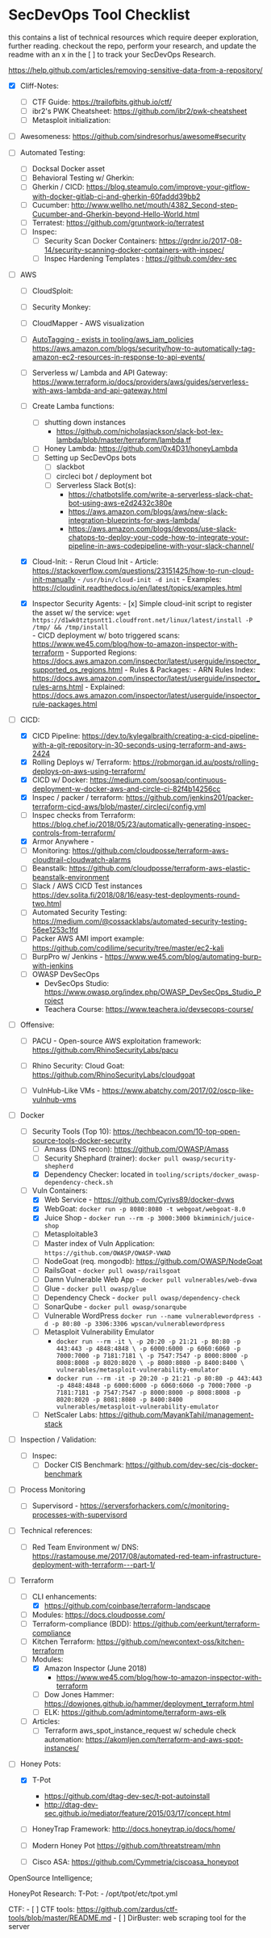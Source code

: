 # SecDevOps Tool Checklist

this contains a list of technical resources which require deeper exploration, 
further reading.  checkout the repo, perform your research, and update 
the readme with an x in the [ ] to track your SecDevOps Research.

https://help.github.com/articles/removing-sensitive-data-from-a-repository/

- [x] Cliff-Notes:
    - [ ] CTF Guide: https://trailofbits.github.io/ctf/
    - [ ] ibr2's PWK Cheatsheet: https://github.com/ibr2/pwk-cheatsheet
    - [ ] Metasploit initialization: 
        <!--todo: find reference articles & initialization of automation scripts for automated scanning -->
        
- [ ] Awesomeness: https://github.com/sindresorhus/awesome#security

- [ ] Automated Testing:
    - [ ] Docksal Docker asset
    - [ ] Behavioral Testing w/ Gherkin: 
    - [ ] Gherkin / CICD:  https://blog.steamulo.com/improve-your-gitflow-with-docker-gitlab-ci-and-gherkin-60faddd39bb2
    - [ ] Cucumber: http://www.wellho.net/mouth/4382_Second-step-Cucumber-and-Gherkin-beyond-Hello-World.html
    - [ ] Terratest: https://github.com/gruntwork-io/terratest
    - [ ] Inspec: 
        - [ ] Security Scan Docker Containers: https://grdnr.io/2017-08-14/security-scanning-docker-containers-with-inspec/
        - [ ] Inspec Hardening Templates : https://github.com/dev-sec

- [ ] AWS 
    - [ ] CloudSploit: 
    - [ ] Security Monkey:
    - [ ] CloudMapper - AWS visualization
    - [ ] [AutoTagging - exists in tooling/aws_iam_policies](./tooling/aws_iam_policies/AutoTag.template) 
        https://aws.amazon.com/blogs/security/how-to-automatically-tag-amazon-ec2-resources-in-response-to-api-events/
    - [ ] Serverless w/ Lambda and API Gateway: https://www.terraform.io/docs/providers/aws/guides/serverless-with-aws-lambda-and-api-gateway.html
    - [ ] Create Lamba functions:
        - [ ] shutting down instances
            - https://github.com/nicholasjackson/slack-bot-lex-lambda/blob/master/terraform/lambda.tf
        - [ ] Honey Lambda: https://github.com/0x4D31/honeyLambda   
        - [ ] Setting up SecDevOps bots 
            - [ ] slackbot 
            - [ ] circleci bot / deployment bot 
            - [ ] Serverless Slack Bot(s):
                - https://chatbotslife.com/write-a-serverless-slack-chat-bot-using-aws-e2d2432c380e
                - https://aws.amazon.com/blogs/aws/new-slack-integration-blueprints-for-aws-lambda/
                - https://aws.amazon.com/blogs/devops/use-slack-chatops-to-deploy-your-code-how-to-integrate-your-pipeline-in-aws-codepipeline-with-your-slack-channel/
     - [x] Cloud-Init:
            - Rerun Cloud Init 
                - Article: https://stackoverflow.com/questions/23151425/how-to-run-cloud-init-manually
                - `/usr/bin/cloud-init -d init`
            - Examples: https://cloudinit.readthedocs.io/en/latest/topics/examples.html
            
    - [x] Inspector Security Agents:
            - [x] Simple cloud-init script to register the asset w/ the service:
                `wget https://d1wk0tztpsntt1.cloudfront.net/linux/latest/install -P /tmp/ && /tmp/install`    
            - CICD deployment w/ boto triggered scans: https://www.we45.com/blog/how-to-amazon-inspector-with-terraform
            - Supported Regions: https://docs.aws.amazon.com/inspector/latest/userguide/inspector_supported_os_regions.html
            - Rules & Packages: 
                - ARN Rules Index: https://docs.aws.amazon.com/inspector/latest/userguide/inspector_rules-arns.html
                - Explained: https://docs.aws.amazon.com/inspector/latest/userguide/inspector_rule-packages.html

- [ ] CICD:
    - [x] CICD Pipeline:                    https://dev.to/kylegalbraith/creating-a-cicd-pipeline-with-a-git-repository-in-30-seconds-using-terraform-and-aws-2424
    - [x] Rolling Deploys w/ Terraform:     https://robmorgan.id.au/posts/rolling-deploys-on-aws-using-terraform/
    - [x] CICD w/ Docker:                   https://medium.com/soosap/continuous-deployment-w-docker-aws-and-circle-ci-82f4b14256cc
    - [x] Inspec / packer / terraform:      https://github.com/jenkins201/packer-terraform-cicd-aws/blob/master/.circleci/config.yml
    - [ ] Inspec checks from Terraform:     https://blog.chef.io/2018/05/23/automatically-generating-inspec-controls-from-terraform/
    - [x] Armor Anywhere -  
    - [ ] Monitoring:                       https://github.com/cloudposse/terraform-aws-cloudtrail-cloudwatch-alarms 
    - [ ] Beanstalk:                        https://github.com/cloudposse/terraform-aws-elastic-beanstalk-environment
    - [ ] Slack / AWS CICD Test instances   https://dev.solita.fi/2018/08/16/easy-test-deployments-round-two.html
    - [ ] Automated Security Testing:       https://medium.com/@cossacklabs/automated-security-testing-56ee1253c1fd
    - [ ] Packer AWS AMI import example:    https://github.com/codilime/security/tree/master/ec2-kali  
    - [ ] BurpPro w/ Jenkins -              https://www.we45.com/blog/automating-burp-with-jenkins
    - [ ] OWASP DevSecOps   
        - DevSecOps Studio:                 https://www.owasp.org/index.php/OWASP_DevSecOps_Studio_Project
        - Teachera Course:                  https://www.teachera.io/devsecops-course/
    

- [ ] Offensive:
  - [ ] PACU - Open-source AWS exploitation framework:      https://github.com/RhinoSecurityLabs/pacu
  - [ ] Rhino Security: Cloud Goat:                         https://github.com/RhinoSecurityLabs/cloudgoat
  - [ ] VulnHub-Like VMs - https://www.abatchy.com/2017/02/oscp-like-vulnhub-vms
        

- [ ] Docker 
    - [ ] Security Tools (Top 10):                          https://techbeacon.com/10-top-open-source-tools-docker-security
        - [ ] Amass (DNS recon):                            https://github.com/OWASP/Amass
        - [ ] Security Shephard (trainer):                  `docker pull owasp/security-shepherd`
        - [x] Dependency Checker:                           located in `tooling/scripts/docker_owasp-dependency-check.sh`
    - [ ]  Vuln Containers: 
        - [x] Web Service - https://github.com/Cyrivs89/docker-dvws 
        - [x] WebGoat: `docker run -p 8080:8080 -t webgoat/webgoat-8.0` 
        - [x] Juice Shop - `docker run --rm -p 3000:3000 bkimminich/juice-shop`
        - [ ] Metasploitable3 
        - [ ] Master index of Vuln Application: `https://github.com/OWASP/OWASP-VWAD`
        - [ ] NodeGoat (req. mongodb): https://github.com/OWASP/NodeGoat
        - [ ] RailsGoat - `docker pull owasp/railsgoat`
        - [ ] Damn Vulnerable Web App - `docker pull vulnerables/web-dvwa`
        - [ ] Glue - `docker pull owasp/glue`
        - [ ] Dependency Check - `docker pull owasp/dependency-check`
        - [ ] SonarQube - `docker pull owasp/sonarqube`
        - [ ] Vulnerable WordPress `docker run --name vulnerablewordpress -d -p 80:80 -p 3306:3306 wpscan/vulnerablewordpress`
        - [ ] Metasploit Vulnerability Emulator 
            - `docker run --rm -it \
              -p 20:20 -p 21:21 -p 80:80 -p 443:443 -p 4848:4848 \
              -p 6000:6000 -p 6060:6060 -p 7000:7000 -p 7181:7181 \
              -p 7547:7547 -p 8000:8000 -p 8008:8008 -p 8020:8020 \
              -p 8080:8080 -p 8400:8400 \
              vulnerables/metasploit-vulnerability-emulator`
            - `docker run --rm -it -p 20:20 -p 21:21 -p 80:80 -p 443:443 -p 4848:4848 -p 6000:6000 -p 6060:6060 -p 7000:7000 -p 7181:7181 -p 7547:7547 -p 8000:8000 -p 8008:8008 -p 8020:8020 -p 8081:8080 -p 8400:8400 vulnerables/metasploit-vulnerability-emulator`
        - [ ] NetScaler Labs: https://github.com/MayankTahil/management-stack
        
- [ ] Inspection / Validation: 
    - [ ] Inspec:
        - [ ] Docker CIS Benchmark: https://github.com/dev-sec/cis-docker-benchmark 

- [ ] Process Monitoring    
    - [ ] Supervisord - https://serversforhackers.com/c/monitoring-processes-with-supervisord
    
- [ ] Technical references:
    - [ ] Red Team Environment w/ DNS: https://rastamouse.me/2017/08/automated-red-team-infrastructure-deployment-with-terraform---part-1/

- [ ] Terraform 
    - [ ] CLI enhancements: 
        - [x] https://github.com/coinbase/terraform-landscape
    - [ ] Modules: https://docs.cloudposse.com/
    - [ ] Terraform-compliance (BDD): https://github.com/eerkunt/terraform-compliance
    - [ ] Kitchen Terraform: https://github.com/newcontext-oss/kitchen-terraform 
    - [ ] Modules: 
        - [x] Amazon Inspector (June 2018) 
            - https://www.we45.com/blog/how-to-amazon-inspector-with-terraform
        - [ ] Dow Jones Hammer: https://dowjones.github.io/hammer/deployment_terraform.html
        - [ ] ELK: https://github.com/admintome/terraform-aws-elk
    - [ ] Articles: 
        - [ ] Terraform aws_spot_instance_request w/ schedule check automation: https://akomljen.com/terraform-and-aws-spot-instances/
    
- [ ] Honey Pots:
    - [x] T-Pot 
        - https://github.com/dtag-dev-sec/t-pot-autoinstall
        - http://dtag-dev-sec.github.io/mediator/feature/2015/03/17/concept.html
    - [ ] HoneyTrap Framework: http://docs.honeytrap.io/docs/home/ 
    - [ ] Modern Honey Pot https://github.com/threatstream/mhn
    - [ ] Cisco ASA: https://github.com/Cymmetria/ciscoasa_honeypot




OpenSource Intelligence; 

HoneyPot Research: 
    T-Pot:
    - /opt/tpot/etc/tpot.yml
    
    
    
CTF:
    - [ ] CTF tools: https://github.com/zardus/ctf-tools/blob/master/README.md
    - [ ] DirBuster: web scraping tool for the server
    
    